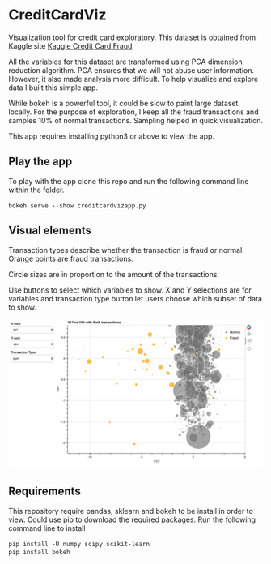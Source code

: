 # CreditCardViz
Visualization tool for credit card exploratory. This dataset is obtained from Kaggle site
[Kaggle Credit Card Fraud](https://www.kaggle.com/mlg-ulb/creditcardfraud)

All the variables for this dataset are transformed using PCA dimension reduction algorithm. PCA ensures that we will not abuse user information. However, it also made analysis more difficult. To help visualize and explore data I built this simple app.

While bokeh is a powerful tool, it could be slow to paint large dataset locally. For the purpose of exploration, I keep all the fraud transactions and samples 10% of normal transactions. Sampling helped in quick visualization.

This app requires installing python3 or above to view the app.

## Play the app
To play with the app clone this repo and run the following command line within the folder.
```
bokeh serve --show creditcardvizapp.py
```

## Visual elements
Transaction types describe whether the transaction is fraud or normal. Orange points are fraud transactions.

Circle sizes are in proportion to the amount of the transactions.

Use buttons to select which variables to show. X and Y selections are for variables and transaction type button let users choose which subset of data to show.

![alt text](https://github.com/sophiarora/CreditCardViz/blob/master/vizboard_demo.png)



## Requirements

This repository require pandas, sklearn and bokeh to be install in order to view. Could use pip to download the required packages. Run the following command line to install
```
pip install -U numpy scipy scikit-learn
pip install bokeh
```
